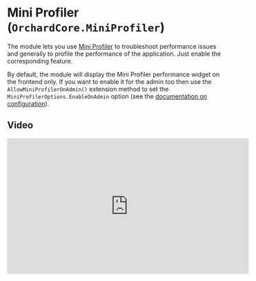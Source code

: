 # Mini Profiler (`OrchardCore.MiniProfiler`)

The module lets you use [Mini Profiler](https://miniprofiler.com/) to troubleshoot performance issues and generally to profile the performance of the application. Just enable the corresponding feature.

By default, the module will display the Mini Profiler performance widget on the frontend only. If you want to enable it for the admin too then use the `AllowMiniProfilerOnAdmin()` extension method to set the `MiniProfilerOptions.EnableOnAdmin` option (see the [documentation on configuration](../Configuration/README.md)).

## Video

<iframe width="560" height="315" src="https://www.youtube-nocookie.com/embed/tFLZ4Ha7PZE" title="YouTube video player" frameborder="0" allow="accelerometer; autoplay; clipboard-write; encrypted-media; gyroscope; picture-in-picture" allowfullscreen></iframe>
